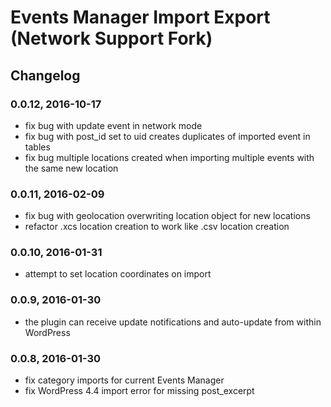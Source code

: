 # Events Manager Import Export (Network Support Fork)

## Changelog

### 0.0.12, 2016-10-17

* fix bug with update event in network mode
* fix bug with post_id set to uid creates duplicates of imported event in tables  
* fix bug multiple locations created when importing multiple events with the same new location


### 0.0.11, 2016-02-09

* fix bug with geolocation overwriting location object for new locations
* refactor .xcs location creation to work like .csv location creation

### 0.0.10, 2016-01-31

* attempt to set location coordinates on import

### 0.0.9, 2016-01-30

* the plugin can receive update notifications and auto-update from within WordPress

### 0.0.8, 2016-01-30

* fix category imports for current Events Manager
* fix WordPress 4.4 import error for missing post_excerpt
